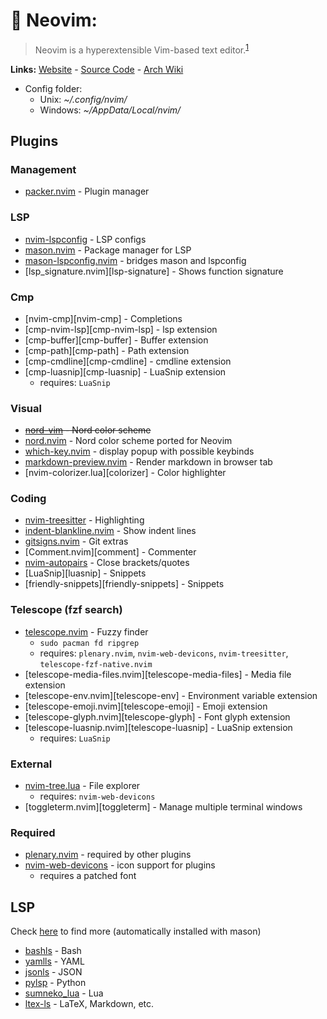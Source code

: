 # 📝 Neovim:
> Neovim is a hyperextensible Vim-based text editor.<sup>[1][desc]</sup>

**Links:** [Website][site] - [Source Code][code] - [Arch Wiki][arch]

- Config folder:
  - Unix: *\~/.config/nvim/*
  - Windows: *\~/AppData/Local/nvim/*

## Plugins
### Management
- [packer.nvim][packer] - Plugin manager
### LSP
- [nvim-lspconfig][lspconfig] - LSP configs
- [mason.nvim][mason] - Package manager for LSP
- [mason-lspconfig.nvim][mason-lspconfig] - bridges mason and lspconfig
- [lsp_signature.nvim][lsp-signature] - Shows function signature
### Cmp
- [nvim-cmp][nvim-cmp] - Completions
- [cmp-nvim-lsp][cmp-nvim-lsp] - lsp extension
- [cmp-buffer][cmp-buffer] - Buffer extension
- [cmp-path][cmp-path] - Path extension
- [cmp-cmdline][cmp-cmdline] - cmdline extension
- [cmp-luasnip][cmp-luasnip] - LuaSnip extension
  - requires: `LuaSnip`
### Visual
- ~~[nord-vim][nord-vim] - Nord color scheme~~
- [nord.nvim][nord-nvim] - Nord color scheme ported for Neovim
- [which-key.nvim][which-key] - display popup with possible keybinds
- [markdown-preview.nvim][markdown-preview] - Render markdown in browser tab
- [nvim-colorizer.lua][colorizer] - Color highlighter
### Coding
- [nvim-treesitter][treesitter] - Highlighting
- [indent-blankline.nvim][indent] - Show indent lines
- [gitsigns.nvim][gitsigns] - Git extras
- [Comment.nvim][comment] - Commenter
- [nvim-autopairs][autopairs] - Close brackets/quotes
- [LuaSnip][luasnip] - Snippets
- [friendly-snippets][friendly-snippets] - Snippets
### Telescope (fzf search)
- [telescope.nvim][telescope] - Fuzzy finder
  - `sudo pacman fd ripgrep`
  - requires: `plenary.nvim`, `nvim-web-devicons`, `nvim-treesitter`, `telescope-fzf-native.nvim`
- [telescope-media-files.nvim][telescope-media-files] - Media file extension
- [telescope-env.nvim][telescope-env] - Environment variable extension
- [telescope-emoji.nvim][telescope-emoji] - Emoji extension
- [telescope-glyph.nvim][telescope-glyph] - Font glyph extension
- [telescope-luasnip.nvim][telescope-luasnip] - LuaSnip extension
  - requires: `LuaSnip`
### External
- [nvim-tree.lua][tree] - File explorer
  - requires: `nvim-web-devicons`
- [toggleterm.nvim][toggleterm] - Manage multiple terminal windows
### Required
- [plenary.nvim][plenary] - required by other plugins
- [nvim-web-devicons][devicons] - icon support for plugins
  - requires a patched font

## LSP
Check [here][lsp] to find more (automatically installed with mason)
- [bashls][bashls] - Bash
- [yamlls][yamlls] - YAML
- [jsonls][jsonls] - JSON
- [pylsp][pylsp] - Python
- [sumneko_lua][sumneko_lua] - Lua
- [ltex-ls][ltex] - LaTeX, Markdown, etc.

[site]: https://neovim.io/
[desc]: https://neovim.io/
[code]: https://github.com/neovim/neovim
[arch]: https://wiki.archlinux.org/title/Neovim

[packer]: https://github.com/wbthomason/packer.nvim
[lspconfig]: https://github.com/neovim/nvim-lspconfig
[mason]: https://github.com/williamboman/mason.nvim
[mason-lspconfig]: https://github.com/williamboman/mason-lspconfig.nvim
[plenary]: https://github.com/nvim-lua/plenary.nvim
[devicons]: https://github.com/kyazdani42/nvim-web-devicons
[treesitter]: https://github.com/nvim-treesitter/nvim-treesitter
[telescope]: https://github.com/nvim-telescope/telescope.nvim
[nord-vim]: https://github.com/arcticicestudio/nord-vim
[nord-nvim]: https://github.com/shaunsingh/nord.nvim
[markdown-preview]: https://github.com/iamcco/markdown-preview.nvim
[tree]: https://github.com/kyazdani42/nvim-tree.lua
[gitsigns]: https://github.com/lewis6991/gitsigns.nvim
[autopairs]: https://github.com/windwp/nvim-autopairs
[indent]: https://github.com/lukas-reineke/indent-blankline.nvim
[which-key]: https://github.com/folke/which-key.nvim

[nerdtree]: https://github.com/preservim/nerdtree
[indentline]: https://github.com/Yggdroot/indentLine
[coc-nvim]: https://github.com/neoclide/coc.nvim

[lsp]: https://github.com/neovim/nvim-lspconfig/blob/master/doc/server_configurations.md
[bashls]: https://github.com/bash-lsp/bash-language-server
[ltex]: https://github.com/valentjn/ltex-ls
[yamlls]: https://github.com/redhat-developer/yaml-language-server
[jsonls]: https://github.com/hrsh7th/vscode-langservers-extracted
[pylsp]: https://github.com/python-lsp/python-lsp-server
[sumneko_lua]: https://github.com/sumneko/lua-language-server
